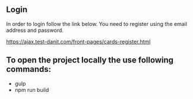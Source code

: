 ## Login 

In order to login follow the link below. You need to register using the email address and password. 

https://ajax.test-danit.com/front-pages/cards-register.html

## To open the project locally the use following commands:
- gulp
- npm run build

